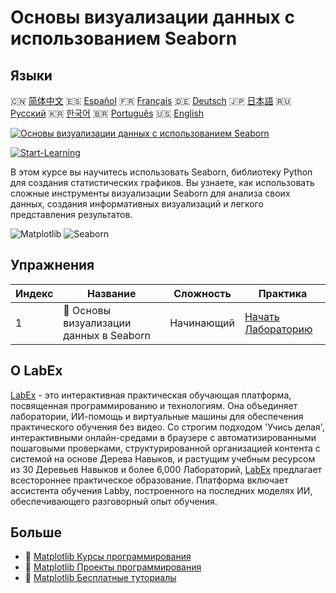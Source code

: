 # Основы визуализации данных с использованием Seaborn

## Языки

🇨🇳 [简体中文](README_zh.md) 🇪🇸 [Español](README_es.md) 🇫🇷 [Français](README_fr.md) 🇩🇪 [Deutsch](README_de.md) 🇯🇵 [日本語](README_ja.md) 🇷🇺 [Русский](README_ru.md) 🇰🇷 [한국어](README_ko.md) 🇧🇷 [Português](README_pt.md) 🇺🇸 [English](README.md) 

[![Основы визуализации данных с использованием Seaborn](https://cover-creator.labex.io/seaborn-data-visualization-basics.png?lang=ru)](https://labex.io/ru/courses/seaborn-data-visualization-basics)

[![Start-Learning](https://img.shields.io/badge/Start-Learning-whitesmoke?style=for-the-badge)](https://labex.io/ru/courses/seaborn-data-visualization-basics)

В этом курсе вы научитесь использовать Seaborn, библиотеку Python для создания статистических графиков. Вы узнаете, как использовать сложные инструменты визуализации Seaborn для анализа своих данных, создания информативных визуализаций и легкого представления результатов.

![Matplotlib](https://img.shields.io/badge/Matplotlib-whitesmoke?style=for-the-badge&logo=matplotlib)
![Seaborn](https://img.shields.io/badge/Seaborn-whitesmoke?style=for-the-badge&logo=seaborn)


## Упражнения

|   Индекс | Название                                 | Сложность   | Практика                                                                                                                                                    |
|----------|------------------------------------------|-------------|-------------------------------------------------------------------------------------------------------------------------------------------------------------|
|        1 | 🧩  Основы визуализации данных в Seaborn | Начинающий  | <a target='_blank' href='https://labex.io/ru/labs/seaborn-data-visualization-basics-180237?course=seaborn-data-visualization-basics'>Начать Лабораторию</a> |

## О LabEx

[LabEx](https://labex.io) - это интерактивная практическая обучающая платформа, посвященная программированию и технологиям. Она объединяет лаборатории, ИИ-помощь и виртуальные машины для обеспечения практического обучения без видео. Со строгим подходом 'Учись делая', интерактивными онлайн-средами в браузере с автоматизированными пошаговыми проверками, структурированной организацией контента с системой на основе Дерева Навыков, и растущим учебным ресурсом из 30 Деревьев Навыков и более 6,000 Лабораторий, [LabEx](https://labex.io) предлагает всестороннее практическое образование. Платформа включает ассистента обучения Labby, построенного на последних моделях ИИ, обеспечивающего разговорный опыт обучения.

## Больше

- 🔗 [Matplotlib Курсы программирования](https://github.com/labex-labs/awesome-programming-courses)
- 🔗 [Matplotlib Проекты программирования](https://github.com/labex-labs/awesome-programming-projects)
- 🔗 [Matplotlib Бесплатные туториалы](https://github.com/labex-labs/matplotlib-free-tutorials)


